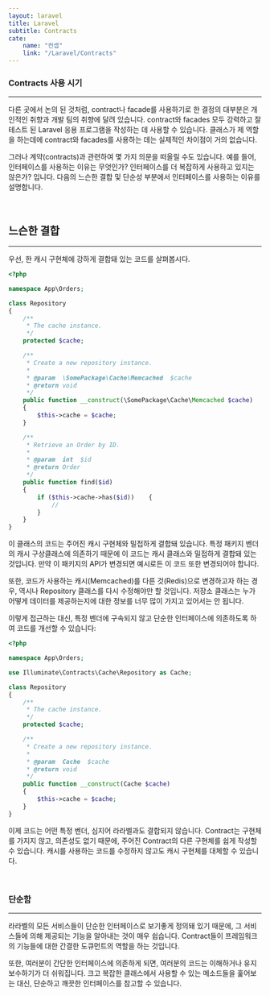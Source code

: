 ```yaml
---
layout: laravel
title: Laravel
subtitle: Contracts
cate:
    name: "컨셉"
    link: "/Laravel/Contracts"
---
```


### Contracts 사용 시기
---

다른 곳에서 논의 된 것처럼, contract나 facade를 사용하기로 한 결정의 대부분은 개인적인 취향과 개발 팀의 취향에 달려 있습니다. contract와 facades 모두 강력하고 잘 테스트 된 Laravel 응용 프로그램을 작성하는 데 사용할 수 있습니다. 클래스가 제 역할을 하는데에 contract와 facades를 사용하는 데는 실제적인 차이점이 거의 없습니다.

그러나 계약(contracts)과 관련하여 몇 가지 의문을 떠올릴 수도 있습니다. 예를 들어, 인터페이스를 사용하는 이유는 무엇인가? 인터페이스를 더 복잡하게 사용하고 있지는 않은가? 입니다. 다음의 느슨한 결합 및 단순성 부분에서 인터페이스를 사용하는 이유를 설명합니다.

<br>

## 느슨한 결합
---

우선, 한 캐시 구현체에 강하게 결합돼 있는 코드를 살펴봅시다.

```php
<?php

namespace App\Orders;

class Repository
{
    /**
     * The cache instance.
     */
    protected $cache;

    /**
     * Create a new repository instance.
     *
     * @param  \SomePackage\Cache\Memcached  $cache
     * @return void
     */
    public function __construct(\SomePackage\Cache\Memcached $cache)
    {
        $this->cache = $cache;
    }

    /**
     * Retrieve an Order by ID.
     *
     * @param  int  $id
     * @return Order
     */
    public function find($id)
    {
        if ($this->cache->has($id))    {
            //
        }
    }
}
```

이 클래스의 코드는 주어진 캐시 구현체와 밀접하게 결합돼 있습니다. 특정 패키지 벤더의 캐시 구상클래스에 의존하기 때문에 이 코드는 캐시 클래스와 밀접하게 결합돼 있는 것입니다. 만약 이 패키지의 API가 변경되면 예시로든 이 코드 또한 변경되어야 합니다.

또한, 코드가 사용하는 캐시(Memcached)를 다른 것(Redis)으로 변경하고자 하는 경우, 역시나 Repository 클래스를 다시 수정해야만 할 것입니다. 저장소 클래스는 누가 어떻게 데이터를 제공하는지에 대한 정보를 너무 많이 가지고 있어서는 안 됩니다.

이렇게 접근하는 대신, 특정 벤더에 구속되지 않고 단순한 인터페이스에 의존하도록 하여 코드를 개선할 수 있습니다:

```php
<?php

namespace App\Orders;

use Illuminate\Contracts\Cache\Repository as Cache;

class Repository
{
    /**
     * The cache instance.
     */
    protected $cache;

    /**
     * Create a new repository instance.
     *
     * @param  Cache  $cache
     * @return void
     */
    public function __construct(Cache $cache)
    {
        $this->cache = $cache;
    }
}
```

이제 코드는 어떤 특정 벤더, 심지어 라라벨과도 결합되지 않습니다. Contract는 구현체를 가지지 않고, 의존성도 없기 때문에, 주어진 Contract의 다른 구현체를 쉽게 작성할 수 있습니다. 캐시를 사용하는 코드를 수정하지 않고도 캐시 구현체를 대체할 수 있습니다.

<br>

### 단순함
---

라라벨의 모든 서비스들이 단순한 인터페이스로 보기좋게 정의돼 있기 때문에, 그 서비스들에 의해 제공되는 기능을 알아내는 것이 매우 쉽습니다. Contract들이 프레임워크의 기능들에 대한 간결한 도큐먼트의 역할을 하는 것입니다.

또한, 여러분이 간단한 인터페이스에 의존하게 되면, 여러분의 코드는 이해하거나 유지보수하기가 더 쉬워집니다. 크고 복잡한 클래스에서 사용할 수 있는 메소드들을 훑어보는 대신, 단순하고 깨끗한 인터페이스를 참고할 수 있습니다.


